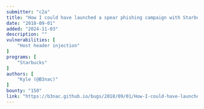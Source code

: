 ```yaml
---
submitter: "c2a"
title: "How I could have launched a spear phishing campaign with Starbucks email servers"
date: "2018-09-01"
added: "2024-11-03"
description: ""
vulnerabilities: [
    "Host header injection"
]
programs: [
    "Starbucks"
]
authors: [
    "Kyle (@B3nac)"
]
bounty: "150"
link: "https://b3nac.github.io/bugs/2018/09/01/How-I-could-have-launched-a-spear-phishing-campaign-with-Starbucks-newsletter-signup.html"
---
```




